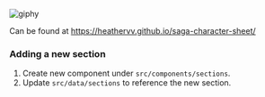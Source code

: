 ![giphy](https://media0.giphy.com/media/v1.Y2lkPTc5MGI3NjExYWRmbDUzNDlscmhsaWdqeXpuZzM4ZDZmMzF6ODUyOWNka28wOGwzMCZlcD12MV9pbnRlcm5hbF9naWZfYnlfaWQmY3Q9Zw/WrfTQS5HJ6mwC5NcZl/giphy.gif)

Can be found at https://heathervv.github.io/saga-character-sheet/

### Adding a new section

1. Create new component under `src/components/sections`.
2. Update `src/data/sections` to reference the new section.
